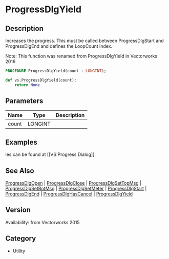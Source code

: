 # ProgressDlgYield

## Description
Increases the progress. This must be called between ProgressDlgStart and ProgressDlgEnd and defines the LoopCount index.


Note: This function was renamed from ProgressDlgYield in Vectorworks 2016

```pascal
PROCEDURE ProgressDlgYield(count : LONGINT);
```

```python
def vs.ProgressDlgYield(count):
    return None
```

## Parameters
|Name|Type|Description|
|---|---|---|
|count|LONGINT|   |

## Examples
les can be found at [[VS:Progress Dialog]].

## See Also
[ProgressDlgOpen](ProgressDlgOpen.md) | [ProgressDlgClose](ProgressDlgClose.md) | [ProgressDlgSetTopMsg](ProgressDlgSetTopMsg.md) | [ProgressDlgSetBotMsg](ProgressDlgSetBotMsg.md) | [ProgressDlgSetMeter](ProgressDlgSetMeter.md) | [ProgressDlgStart](ProgressDlgStart.md) | [ProgressDlgEnd](ProgressDlgEnd.md) | [ProgressDlgHasCancel](ProgressDlgHasCancel.md) | [ProgressDlgYield](ProgressDlgYield.md)

## Version
Availability: from Vectorworks 2015

## Category
* Utility

